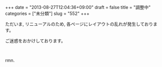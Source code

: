 +++
date = "2013-08-27T12:04:36+09:00"
draft = false
title = "調整中"
categories = ["未分類"]
slug = "552"
+++

ただいま, リニューアルのため, 各ページにレイアウトの乱れが発生しております。

ご迷惑をおかけしております。

&nbsp;

rmn.
